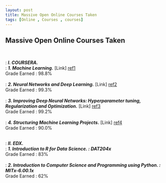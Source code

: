 ```yaml
---
layout: post
title: Massive Open Online Courses Taken
tags: [Online , Courses , courses]
---
```


## **Massive Open Online Courses Taken**
<br/>

:  **_I. COURSERA._**
<br/>
:  **_1. Machine Learning._** [Link] [ref1]
<br/>
Grade Earned : 98.8%
<br/><br/>
:  **_2. Neural Networks and Deep Learning._** [Link] [ref2]
<br/>
Grade Earned : 99.3%
<br/><br/>
:  **_3. Improving Deep Neural Networks: Hyperparameter tuning, Regularization and Optimization._** [Link] [ref3]
<br/>
Grade Earned : 99.2%
<br/><br/>
:  **_4. Structuring Machine Learning Projects._** [Link] [ref4]
<br/>
Grade Earned : 90.0%
<br/><br/>

:  **_II. EDX._**
<br/>
:  **_1. Introduction to R for Data Science. : DAT204x_**
<br/>
Grade Earned : 83%
<br/><br/>
:  **_2. Introduction to Computer Science and Programming using Python. : MITx-6.00.1x_**
<br/>
Grade Earned : 62%
<br/><br/>

[ref1]: https://www.coursera.org/account/accomplishments/certificate/QWJVGHHSEJDV
[ref2]: https://www.coursera.org/account/accomplishments/certificate/WHLVDGBMRSND
[ref3]: https://www.coursera.org/account/accomplishments/certificate/8NYHGGC4UJHB
[ref4]: https://www.coursera.org/account/accomplishments/certificate/LDS2PL2MHBPE
